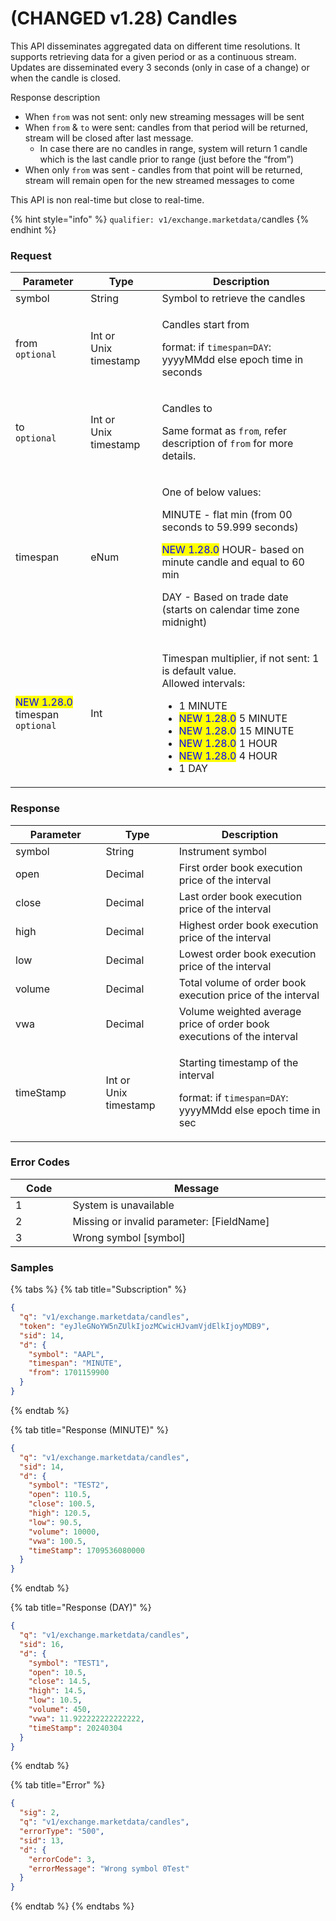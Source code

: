 # (CHANGED v1.28) Candles

This API disseminates aggregated data on different time resolutions. It supports retrieving data for a given period or as a continuous stream. Updates are disseminated every 3 seconds (only in case of a change) or when the candle is closed.

Response description&#x20;

* When `from` was not sent:  only new streaming messages will be sent
* When `from` & `to` were sent: candles from that period will be returned, stream will be closed after last message.
  * In case there are no candles in range,  system will return 1 candle which is the last candle prior to range (just before the “from”)
* When only `from` was sent - candles from that point will be returned, stream will remain open for the new streamed messages to come

This API is non real-time but close to real-time.

{% hint style="info" %}
`qualifier: v1/exchange.marketdata/`candles
{% endhint %}

### **Request**

<table><thead><tr><th width="139.6710763680096">Parameter</th><th width="127">Type</th><th width="482.2">Description</th></tr></thead><tbody><tr><td>symbol</td><td>String</td><td>Symbol to retrieve the candles</td></tr><tr><td>from<br><code>optional</code></td><td>Int or<br>Unix timestamp</td><td><p>Candles start from </p><p>format: if <code>timespan=DAY</code>: yyyyMMdd else epoch time in seconds</p></td></tr><tr><td>to<br><code>optional</code></td><td>Int or<br>Unix timestamp</td><td><p>Candles to</p><p>Same format as <code>from</code>, refer description of <code>from</code> for more details.</p></td></tr><tr><td>timespan</td><td>eNum</td><td><p>One of below values:</p><p>MINUTE -  flat min (from 00 seconds to 59.999 seconds) </p><p><mark style="color:blue;">NEW 1.28.0</mark> HOUR- based on minute candle and equal to 60 min</p><p>DAY - Based on trade date (starts on calendar time zone midnight)</p></td></tr><tr><td><mark style="color:blue;">NEW 1.28.0</mark> timespan <code>optional</code></td><td>Int</td><td><p>Timespan multiplier, if not sent: 1 is default value. <br>Allowed intervals:</p><ul><li>1 MINUTE </li><li><mark style="color:blue;">NEW 1.28.0</mark>  5 MINUTE </li><li><mark style="color:blue;">NEW 1.28.0</mark>  15 MINUTE </li><li><mark style="color:blue;">NEW 1.28.0</mark>  1 HOUR</li><li><mark style="color:blue;">NEW 1.28.0</mark>  4 HOUR</li><li>1 DAY </li></ul></td></tr></tbody></table>

### **Response**

<table><thead><tr><th width="196.8239997035043">Parameter</th><th width="133">Type</th><th width="403.2">Description</th></tr></thead><tbody><tr><td>symbol</td><td>String</td><td>Instrument symbol </td></tr><tr><td>open</td><td>Decimal</td><td>First order book execution price of the interval</td></tr><tr><td>close</td><td>Decimal</td><td>Last order book execution price of the interval</td></tr><tr><td>high</td><td>Decimal</td><td>Highest order book execution price of the interval</td></tr><tr><td>low</td><td>Decimal</td><td>Lowest order book execution price of the interval</td></tr><tr><td>volume</td><td>Decimal</td><td>Total volume of order book execution price of the interval</td></tr><tr><td>vwa</td><td>Decimal</td><td>Volume weighted average price of order book executions of the interval</td></tr><tr><td>timeStamp</td><td>Int or<br>Unix timestamp</td><td><p>Starting timestamp of the interval </p><p>format: if <code>timespan=DAY</code>: yyyyMMdd else epoch time in sec</p></td></tr></tbody></table>

### **Error Codes**

<table><thead><tr><th width="93.27803690934905">Code</th><th width="554.4285714285713">Message</th></tr></thead><tbody><tr><td>1</td><td>System is unavailable</td></tr><tr><td>2</td><td>Missing or invalid parameter: [FieldName]</td></tr><tr><td>3</td><td>Wrong symbol [symbol]</td></tr></tbody></table>

### **Samples**

{% tabs %}
{% tab title="Subscription" %}
```json
{
  "q": "v1/exchange.marketdata/candles",
  "token": "eyJleGNoYW5nZUlkIjozMCwicHJvamVjdElkIjoyMDB9",
  "sid": 14,
  "d": {
    "symbol": "AAPL",
    "timespan": "MINUTE",
    "from": 1701159900
  }
}
```
{% endtab %}

{% tab title="Response (MINUTE)" %}
```json
{
  "q": "v1/exchange.marketdata/candles",
  "sid": 14,
  "d": {
    "symbol": "TEST2",
    "open": 110.5,
    "close": 100.5,
    "high": 120.5,
    "low": 90.5,
    "volume": 10000,
    "vwa": 100.5,
    "timeStamp": 1709536080000
  }
}
```
{% endtab %}

{% tab title="Response (DAY)" %}
```json
{
  "q": "v1/exchange.marketdata/candles",
  "sid": 16,
  "d": {
    "symbol": "TEST1",
    "open": 10.5,
    "close": 14.5,
    "high": 14.5,
    "low": 10.5,
    "volume": 450,
    "vwa": 11.922222222222222,
    "timeStamp": 20240304
  }
}
```
{% endtab %}

{% tab title="Error" %}
```json
{
  "sig": 2,
  "q": "v1/exchange.marketdata/candles",
  "errorType": "500",
  "sid": 13,
  "d": {
    "errorCode": 3,
    "errorMessage": "Wrong symbol 0Test"
  }
}
```
{% endtab %}
{% endtabs %}
